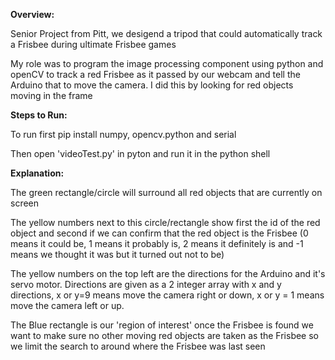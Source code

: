 **Overview:**

Senior Project from Pitt, we desigend a tripod that could automatically track a Frisbee during ultimate Frisbee games

My role was to program the image processing component using python and openCV to track a red Frisbee as it passed by our webcam and tell the Arduino that to move the camera. I did this by looking for red objects moving in the frame


**Steps to Run:**

To run first pip install numpy, opencv.python and serial

Then open 'videoTest.py' in pyton and run it in the python shell


**Explanation:**

The green rectangle/circle will surround all red objects that are currently on screen
  
  The yellow numbers next to this circle/rectangle show first the id of the red object and second if we can confirm that the red object is the Frisbee (0 means it could    be, 1 means it probably is, 2 means it definitely is and -1 means we thought it was but it turned out not to be)

The yellow numbers on the top left are the directions for the Arduino and it's servo motor. Directions are given as a 2 integer array with x and y directions, x or y=9 means move the camera right or down, x or y = 1 means move the camera left or up.

The Blue rectangle is our 'region of interest' once the Frisbee is found we want to make sure no other moving red objects are taken as the Frisbee so we limit the search to around where the Frisbee was last seen 
